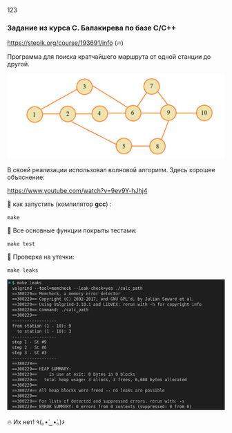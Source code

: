 123

### Задание из курса С. Балакирева по базе C/C++

https://stepik.org/course/193691/info (🔥)

Программа для поиска кратчайшего маршрута от одной станции до другой.

![screen1](./images/screen1.png)

В своей реализации использовал волновой алгоритм. Здесь хорошее объяснение:   

https://www.youtube.com/watch?v=9ev9Y-hJhj4

 🎯 как запустить (компилятор **gcc**) :

```shell
make
```

🧪 Все основные функции покрыты тестами: 

```shell
make test
```

💩 Проверка на утечки:

```shell
make leaks
```

![screen2](./images/screen2.png)

🔥 Их нет! ٩(｡•́‿•̀｡)۶

